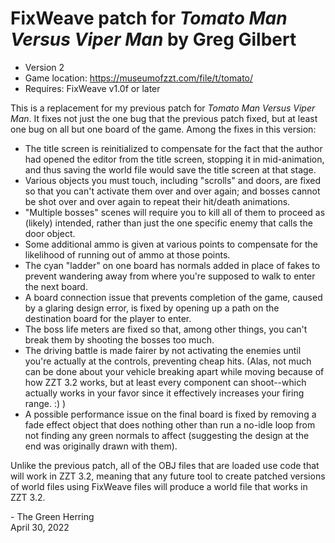 # FixWeave patch for _Tomato Man Versus Viper Man_ by Greg Gilbert
- Version 2
- Game location: https://museumofzzt.com/file/t/tomato/
- Requires: FixWeave v1.0f or later

This is a replacement for my previous patch for _Tomato Man Versus Viper Man_. It fixes not just the one bug that the previous patch fixed, but at least one bug on all but one board of the game. Among the fixes in this version:

* The title screen is reinitialized to compensate for the fact that the author had opened the editor from the title screen, stopping it in mid-animation, and thus saving the world file would save the title screen at that stage.
* Various objects you must touch, including "scrolls" and doors, are fixed so that you can't activate them over and over again; and bosses cannot be shot over and over again to repeat their hit/death animations.
* "Multiple bosses" scenes will require you to kill all of them to proceed as (likely) intended, rather than just the one specific enemy that calls the door object.
* Some additional ammo is given at various points to compensate for the likelihood of running out of ammo at those points.
* The cyan "ladder" on one board has normals added in place of fakes to prevent wandering away from where you're supposed to walk to enter the next board.
* A board connection issue that prevents completion of the game, caused by a glaring design error, is fixed by opening up a path on the destination board for the player to enter.
* The boss life meters are fixed so that, among other things, you can't break them by shooting the bosses too much.
* The driving battle is made fairer by not activating the enemies until you're actually at the controls, preventing cheap hits. (Alas, not much can be done about your vehicle breaking apart while moving because of how ZZT 3.2 works, but at least every component can shoot--which actually works in your favor since it effectively increases your firing range. :) )
* A possible performance issue on the final board is fixed by removing a fade effect object that does nothing other than run a no-idle loop from not finding any green normals to affect (suggesting the design at the end was originally drawn with them).

Unlike the previous patch, all of the OBJ files that are loaded use code that will work in ZZT 3.2, meaning that any future tool to create patched versions of world files using FixWeave files will produce a world file that works in ZZT 3.2.

\- The Green Herring  
April 30, 2022
